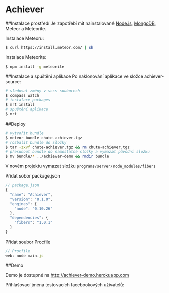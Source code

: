 Achiever
========

##Instalace prostředí
Je zapotřebí mít nainstalované [Node.js](http://nodejs.org/), [MongoDB](http://www.mongodb.org/), Meteor a Meteorite.


Instalace Meteoru:
```bash
$ curl https://install.meteor.com/ | sh
```

Instalace Meteorite:
```bash
$ npm install -g meteorite
```

##Instalace a spuštění aplikace
Po naklonování aplikace ve složce achiever-source:
```bash
# sledovat změny v scss souborech
$ compass watch
# instalace packages
$ mrt install
# spuštění aplikace
$ mrt
```

##Deploy

```bash
# vytvořit bundle
$ meteor bundle chute-achiever.tgz
# rozbalit bundle do složky
$ tar -zxvf chute-achiever.tgz && rm chute-achiever.tgz
# přesunout bundle do samostatné složky a vymazat původní složku
$ mv bundle/* ../achiever-demo && rmdir bundle
```

V novém projektu vymazat složku ```programs/server/node_modules/fibers```

Přidat sobor package.json
```js
// package.json
{
  "name": "Achiever",
  "version": "0.1.0",
  "engines": {
    "node": "0.10.26"
  },
  "dependencies": {
    "fibers": "1.0.1"
  }
}
```

Přidat soubor Procfile
```js
// Procfile
web: node main.js
```


##Demo

Demo je dostupné na http://achiever-demo.herokuapp.com

Přihlašovací jména testovacích facebookových uživatelů:


